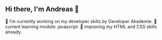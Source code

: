 ## Hi there, I'm Andreas 👋

🔭 I’m currently working on my developer skills by Developer Akademie.
🌱 current learning module: javascript.
🦾 improving my HTML and CSS skills already.

<!--
**AndreasBremDev/AndreasBremDev** is a ✨ _special_ ✨ repository because its `README.md` (this file) appears on your GitHub profile.

Here are some ideas to get you started:

- 🔭 I’m currently working on ...
- 🌱 I’m currently learning ...
- 👯 I’m looking to collaborate on ...
- 🤔 I’m looking for help with ...
- 💬 Ask me about ...
- 📫 How to reach me: ...
- 😄 Pronouns: ...
- ⚡ Fun fact: ...
-->
